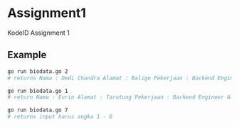 # Assignment1
KodeID Assignment 1

## Example

```bash
go run biodata.go 2
# returns Nama : Dedi Chandra Alamat : Balige Pekerjaan : Backend Engineer Alasan : Mencari kehidupan yang lebih baik

go run biodata.go 1
# return Nama : Evrin Alamat : Tarutung Pekerjaan : Backend Engineer Alasan : Bekerja

go run biodata.go 7
# returns input harus angka 1 - 6
```
